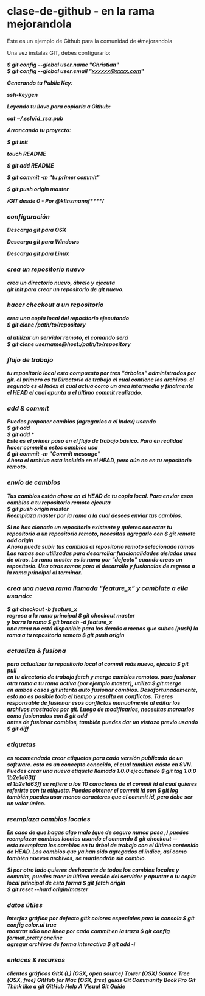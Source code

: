 clase-de-github - en la rama mejorandola 
===============

Este es un ejemplo de Github para la comunidad de #mejorandola 

Una vez instalas GIT, debes configurarlo:

<i><b>$ git config --global user.name "Christian"<b><i><br>
<i><b>$ git config --global user.email "xxxxxx@xxxx.com"<b><i><br>

Generando tu Public Key:

ssh-keygen 

Leyendo tu llave para copiarla a Github:

cat ~/.ssh/id_rsa.pub

Arrancando tu proyecto:

<i><b>$ git init<b><i><br>

<i><b>touch README<b><i><br>

<i><b>$ git add README<b><i><br>

<i><b>$ git commit -m "tu primer commit"<b><i><br>

<i><b>$ git push origin master<b><i><br>

/************************************GIT desde 0 - Por @klinsmannf****************************************/

<h3>configuración</h3>
Descarga git para OSX

Descarga git para Windows

Descarga git para Linux

<h3>crea un repositorio nuevo</h3>
crea un directorio nuevo, ábrelo y ejecuta<br>
<I>git init</i>
para crear un repositorio de git nuevo.

<h3>hacer checkout a un repositorio</h3>
crea una copia local del repositorio ejecutando<br>
<i>$ git clone /path/to/repository</i><br><b><i><br>
al utilizar un servidor remoto, el comando será<br>
<i><b>$ git clone username@host:/path/to/repository<b><i><br>

<h3>flujo de trabajo</h3>
tu repositorio local esta compuesto por tres "árboles" administrados por git. el primero es tu Directorio de trabajo el cual contiene los archivos. el segundo es el Index el cual actua como un área intermedia y finalmente el HEAD el cual apunta a el último commit realizado.<br>


<h3>add & commit</h3>
Puedes proponer cambios (agregarlos a el Index) usando<br>
<i><b>$ git add <filename><b><i><br>
<i><b>$ git add *<b><i><br>
Este es el primer paso en el flujo de trabajo básico. Para en realidad hacer commit a estos cambios usa<br>
<i><b>$ git commit -m "Commit message"<b><i><br>
Ahora el archivo esta incluído en el HEAD, pero aún no en tu repositorio remoto.<br>

<h3>envío de cambios</h3>
Tus cambios están ahora en el HEAD de tu copia local. Para enviar esos cambios a tu repositorio remoto ejecuta<br>
<i><b>$ git push origin master<b><i><br>
Reemplaza master por la rama a la cual desees enviar tus cambios.  

Si no has clonado un repositorio existente y quieres conectar tu repositorio a un repositorio remoto, necesitas agregarlo con
<i><b>$ git remote add origin <server><b><i><br>
Ahora puede subir tus cambios al repositorio remoto selecionado
ramas
Las ramas son utilizadas para desarrollar funcionalidades aisladas unas de otras. La rama master es la rama por "defecto" cuando creas un repositorio. Usa otras ramas para el desarrollo y fusionalas de regreso a la rama principal al terminar.


<h3>crea una nueva rama llamada "feature_x" y cambiate a ella usando:</h3>
<i><b>$ git checkout -b feature_x<b><i><br>
regresa a la rama principal
<i><b>$ git checkout master<b><i><br>
y borra la rama
<i><b>$ git branch -d feature_x<b><i><br>
una rama no está disponible para los demás a menos que subas (push) la rama a tu repositorio remoto
<i><b>$ git push origin <branch><b><i><br>

<h3>actualiza & fusiona</h3>
para actualizar tu repositorio local al commit más nuevo, ejecuta 
<i><b>$ git pull<b><i><br>
en tu directorio de trabajo fetch y merge cambios remotos.
para fusionar otra rama a tu rama activa (por ejemplo master), utiliza
<i><b>$ git merge <branch><b><i><br>
en ambos casos git intenta auto fusionar cambios. Desafortunadamente, esto no es posible todo el tiempo y resulta en conflictos. Tú eres responsable de fusionar esos conflictos manualmente al editar los archivos mostrados por git. Luego de modificarlos, necesitas marcarlos como fusionados con
<i><b>$ git add <filename><b><i><br>
antes de fusionar cambios, también puedes dar un vistazo previo usando
<i><b>$ git diff <source_branch> <target_branch><b><i><br>

<h3>etiquetas</h3>
es recomendado crear etiquetas para cada versión publicada de un software. esto es un concepto conocido, el cual tambien existe en SVN. Puedes crear una nueva etiqueta llamada 1.0.0 ejecutando
<i><b>$ git tag 1.0.0 1b2e1d63ff<b><i><br>
el 1b2e1d63ff se refiere a los 10 caracteres de el commit id al cual quieres referirte con tu etiqueta. Puedes obtener el commit id con 
<i><b>$ git log<b><i><br>
también puedes usar menos caracteres que el commit id, pero debe ser un valor único.

<h3>reemplaza cambios locales</h3>
En caso de que hagas algo malo (que de seguro nunca pasa ;) puedes reemplazar cambios locales usando el comando
<i><b>$ git checkout -- <filename><b><i><br>
esto reemplaza los cambios en tu árbol de trabajo con el último contenido de HEAD. Los cambios que ya han sido agregados al índice, así como también nuevos archivos, se mantendrán sin cambio.

Si por otro lado quieres deshacerte de todos los cambios locales y commits, puedes traer la última versión del servidor y apuntar a tu copia local principal de esta forma
<i><b>$ git fetch origin<b><i><br>
<i><b>$ git reset --hard origin/master<b><i><br>

<h3>datos útiles</h3>
Interfaz gráfica por defecto
gitk
colores especiales para la consola
<i><b>$ git config color.ui true<b><i><br>
mostrar sólo una línea por cada commit en la traza
<i><b>$ git config format.pretty oneline<b><i><br>
agregar archivos de forma interactiva
<i><b>$ git add -i<b><i><br>

<h3>enlaces & recursos</h3>
clientes gráficos
GitX (L) (OSX, open source)
Tower (OSX)
Source Tree (OSX, free)
GitHub for Mac (OSX, free)
guías
Git Community Book
Pro Git
Think like a git
GitHub Help
A Visual Git Guide
